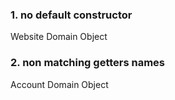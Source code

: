 
### 1. no default constructor

Website Domain Object

### 2. non matching getters names

Account Domain Object

